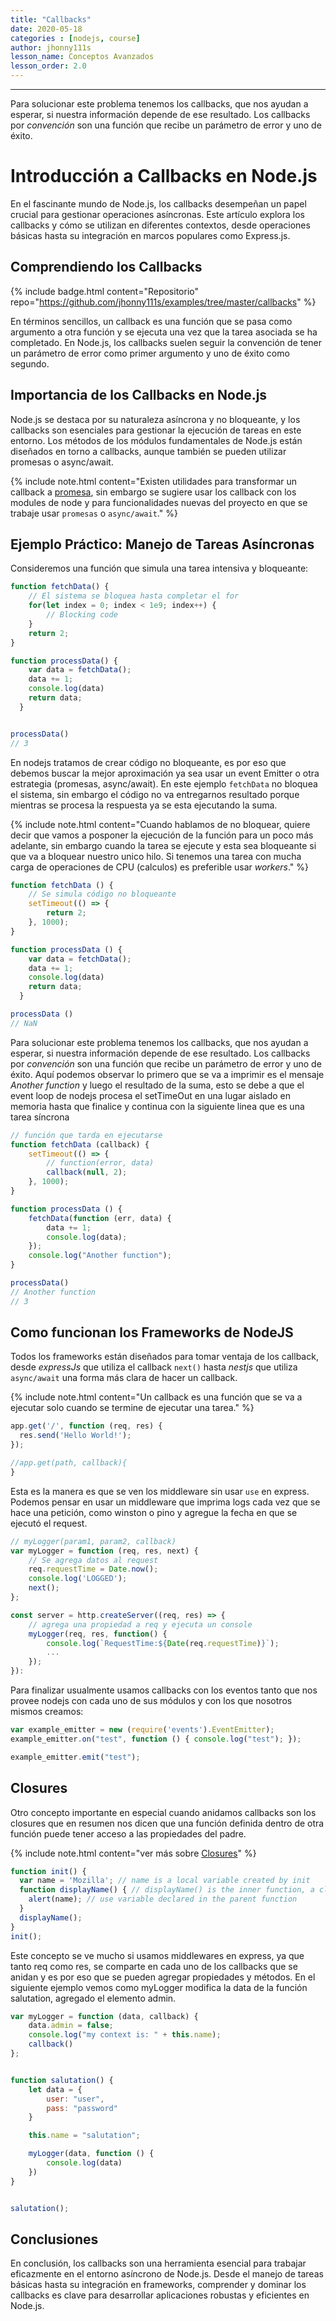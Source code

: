 ```yaml
---
title: "Callbacks"
date: 2020-05-18
categories : [nodejs, course]
author: jhonny111s
lesson_name: Conceptos Avanzados
lesson_order: 2.0
---
```


--------------
Para solucionar este problema tenemos los callbacks, que nos ayudan a esperar, si nuestra información depende de ese resultado. Los callbacks por *convención* son una función que recibe un parámetro de error y uno de éxito.

# Introducción a Callbacks en Node.js

En el fascinante mundo de Node.js, los callbacks desempeñan un papel crucial para gestionar operaciones asíncronas. Este artículo explora los callbacks y cómo se utilizan en diferentes contextos, desde operaciones básicas hasta su integración en marcos populares como Express.js.

## Comprendiendo los Callbacks

{% include badge.html content="Repositorio" repo="https://github.com/jhonny111s/examples/tree/master/callbacks" %}

En términos sencillos, un callback es una función que se pasa como argumento a otra función y se ejecuta una vez que la tarea asociada se ha completado. En Node.js, los callbacks suelen seguir la convención de tener un parámetro de error como primer argumento y uno de éxito como segundo.

## Importancia de los Callbacks en Node.js

Node.js se destaca por su naturaleza asíncrona y no bloqueante, y los callbacks son esenciales para gestionar la ejecución de tareas en este entorno. Los métodos de los módulos fundamentales de Node.js están diseñados en torno a callbacks, aunque también se pueden utilizar promesas o async/await.

{% include note.html content="Existen utilidades para transformar un callback a [promesa](https://nodejs.org/dist/latest-v8.x/docs/api/util.html#util_util_promisify_original), sin embargo se sugiere usar los callback con los modules de node y para funcionalidades nuevas del proyecto en que se trabaje usar `promesas` o `async/await`." %}

## Ejemplo Práctico: Manejo de Tareas Asíncronas

Consideremos una función que simula una tarea intensiva y bloqueante:

~~~javascript
function fetchData() {
    // El sistema se bloquea hasta completar el for
    for(let index = 0; index < 1e9; index++) { 
        // Blocking code
    }
    return 2;
}

function processData() {
    var data = fetchData();
    data += 1;
    console.log(data)
    return data;
  }


processData()
// 3
~~~

En nodejs tratamos de crear código no bloqueante, es por eso que debemos buscar la mejor aproximación ya sea usar un event Emitter o otra estrategia (promesas, async/await).
En este ejemplo `fetchData` no bloquea el sistema, sin embargo el código no va entregarnos resultado porque mientras se procesa la respuesta ya  se esta ejecutando la suma.

{% include note.html content="Cuando hablamos de no bloquear, quiere decir que vamos a posponer la ejecución de la función para un poco más adelante, sin embargo cuando la tarea se ejecute y esta sea bloqueante si que va a bloquear nuestro unico hilo. Si tenemos una tarea con mucha carga de operaciones de CPU (calculos) es preferible usar *workers*." %}

~~~javascript
function fetchData () {
    // Se simula código no bloqueante
    setTimeout(() => {
        return 2;
    }, 1000);
}

function processData () {
    var data = fetchData();
    data += 1;
    console.log(data)
    return data;
  }

processData ()
// NaN
~~~

Para solucionar este problema tenemos los callbacks, que nos ayudan a esperar, si nuestra información depende de ese resultado. Los callbacks por *convención* son una función que recibe un parámetro de error y uno de éxito. Aquí podemos observar lo primero que se va a imprimir es el mensaje *Another function* y luego el resultado de la suma, esto se debe a que el event loop de nodejs procesa el setTimeOut en una lugar aislado en memoria hasta que finalice y continua con la siguiente linea que es una tarea síncrona

~~~javascript
// función que tarda en ejecutarse
function fetchData (callback) {
    setTimeout(() => {
        // function(error, data)
        callback(null, 2);
    }, 1000);
}

function processData () {
    fetchData(function (err, data) {
        data += 1;
        console.log(data);
    });
    console.log("Another function");
}

processData()
// Another function
// 3
~~~

## Como funcionan los Frameworks de NodeJS

Todos los frameworks están diseñados para tomar ventaja de los callback, desde *expressJs* que utiliza el callback `next()` hasta *nestjs* que utiliza `async/await`  una forma más clara de hacer un callback.

{% include note.html content="Un callback es una función que se va a ejecutar solo cuando se termine de ejecutar una tarea." %}

~~~javascript
app.get('/', function (req, res) {
  res.send('Hello World!');
});

//app.get(path, callback){
}
~~~

Esta es la manera es que se ven los middleware sin usar `use` en express. Podemos pensar en usar un middleware que imprima logs cada vez que se hace una petición, como winston o pino y agregue la fecha en que se ejecutó el request.

~~~javascript
// myLogger(param1, param2, callback)
var myLogger = function (req, res, next) {
    // Se agrega datos al request
    req.requestTime = Date.now();
    console.log('LOGGED');
    next();
};

const server = http.createServer((req, res) => {
    // agrega una propiedad a req y ejecuta un console
    myLogger(req, res, function() {
        console.log(`RequestTime:${Date(req.requestTime)}`);
        ...
    });
}):
~~~

Para finalizar usualmente usamos callbacks con los eventos tanto que nos provee nodejs con cada uno de sus módulos y con los que nosotros mismos creamos:

~~~javascript
var example_emitter = new (require('events').EventEmitter);
example_emitter.on("test", function () { console.log("test"); });

example_emitter.emit("test");
~~~

## Closures

Otro concepto importante en especial cuando anidamos callbacks son los closures que en resumen nos dicen que una función definida dentro de otra función puede tener acceso a las propiedades del padre.

{% include note.html content="ver más sobre [Closures](https://developer.mozilla.org/en-US/docs/Web/JavaScript/Closures)" %}

~~~javascript
function init() {
  var name = 'Mozilla'; // name is a local variable created by init
  function displayName() { // displayName() is the inner function, a closure
    alert(name); // use variable declared in the parent function
  }
  displayName();
}
init();
~~~

Este concepto se ve mucho si usamos middlewares en express, ya que tanto req como res, se comparte en cada uno de los callbacks que se anidan y es por eso que se pueden agregar propiedades y métodos. En el siguiente ejemplo vemos como myLogger modifica la data de la función salutation, agregado el elemento admin.

~~~javascript
var myLogger = function (data, callback) {
    data.admin = false;
    console.log("my context is: " + this.name);
    callback()
};


function salutation() {
    let data = {
        user: "user",
        pass: "password"
    }

    this.name = "salutation";

    myLogger(data, function () {
        console.log(data)
    })
}


salutation();
~~~

## Conclusiones

En conclusión, los callbacks son una herramienta esencial para trabajar eficazmente en el entorno asíncrono de Node.js. Desde el manejo de tareas básicas hasta su integración en frameworks, comprender y dominar los callbacks es clave para desarrollar aplicaciones robustas y eficientes en Node.js.